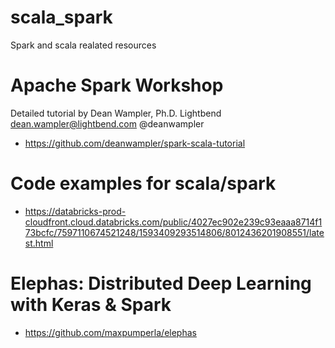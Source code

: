 # scala_spark
Spark and scala realated resources


# Apache Spark Workshop
Detailed tutorial by Dean Wampler, Ph.D. Lightbend dean.wampler@lightbend.com @deanwampler
- https://github.com/deanwampler/spark-scala-tutorial


# Code examples for scala/spark
- https://databricks-prod-cloudfront.cloud.databricks.com/public/4027ec902e239c93eaaa8714f173bcfc/7597110674521248/1593409293514806/8012436201908551/latest.html


# Elephas: Distributed Deep Learning with Keras & Spark 
- https://github.com/maxpumperla/elephas
